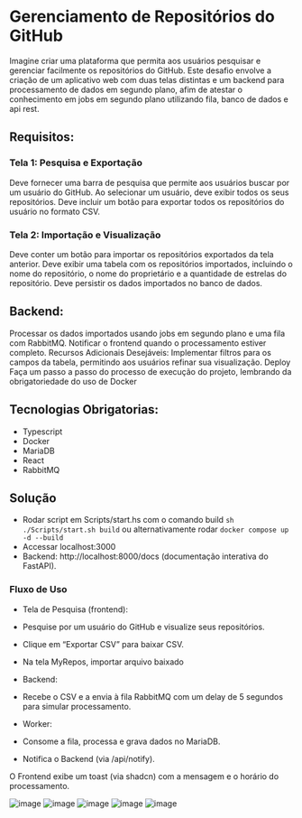 # Gerenciamento de Repositórios do GitHub

Imagine criar uma plataforma que permita aos usuários pesquisar e gerenciar facilmente os repositórios do GitHub. Este desafio envolve a criação de um aplicativo web com duas telas distintas e um backend para processamento de dados em segundo plano, afim de atestar o conhecimento em jobs em segundo plano utilizando fila, banco de dados e api rest.

## Requisitos:

### Tela 1: Pesquisa e Exportação

Deve fornecer uma barra de pesquisa que permite aos usuários buscar por um usuário do GitHub.
Ao selecionar um usuário, deve exibir todos os seus repositórios.
Deve incluir um botão para exportar todos os repositórios do usuário no formato CSV.

### Tela 2: Importação e Visualização

Deve conter um botão para importar os repositórios exportados da tela anterior.
Deve exibir uma tabela com os repositórios importados, incluindo o nome do repositório, o nome do proprietário e a quantidade de estrelas do repositório.
Deve persistir os dados importados no banco de dados.

## Backend:

Processar os dados importados usando jobs em segundo plano e uma fila com RabbitMQ.
Notificar o frontend quando o processamento estiver completo.
Recursos Adicionais Desejáveis:
Implementar filtros para os campos da tabela, permitindo aos usuários refinar sua visualização.
Deploy
Faça um passo a passo do processo de execução do projeto, lembrando da obrigatoriedade do uso de Docker

## Tecnologias Obrigatorias:

- Typescript
- Docker
- MariaDB
- React
- RabbitMQ

## Solução

- Rodar script em Scripts/start.hs com o comando build `sh ./Scripts/start.sh build` ou alternativamente rodar `docker compose up -d --build`
- Accessar localhost:3000
- Backend: http://localhost:8000/docs (documentação interativa do FastAPI).

### Fluxo de Uso
- Tela de Pesquisa (frontend):
-   Pesquise por um usuário do GitHub e visualize seus repositórios.
-   Clique em “Exportar CSV” para baixar CSV.
-   Na tela MyRepos, importar arquivo baixado

- Backend:
-  Recebe o CSV e a envia à fila RabbitMQ com um delay de 5 segundos para simular processamento.

- Worker:
-  Consome a fila, processa e grava dados no MariaDB.
-  Notifica o Backend (via /api/notify).

O Frontend exibe um toast (via shadcn) com a mensagem e o horário do processamento.



![image](https://github.com/user-attachments/assets/7d390322-0cce-44dc-b7b7-d6088b3b89f2)
![image](https://github.com/user-attachments/assets/b0678f69-1634-41f7-b815-3d2d9c487b49)
![image](https://github.com/user-attachments/assets/702c032c-fedc-4669-8b32-8c5c6e33415a)
![image](https://github.com/user-attachments/assets/01ab35d8-c61c-4dd9-b6a0-1cc4de56e9dd)
![image](https://github.com/user-attachments/assets/12c4dd09-67a4-4b25-9bdb-c0891d339507)




